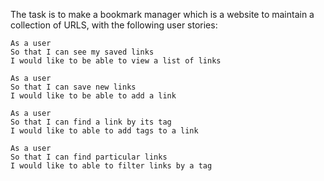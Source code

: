 The task is to make a bookmark manager which is a website to maintain a collection of URLS, with the following user stories:

```
As a user
So that I can see my saved links
I would like to be able to view a list of links

As a user
So that I can save new links
I would like to be able to add a link

As a user
So that I can find a link by its tag
I would like to able to add tags to a link

As a user
So that I can find particular links
I would like to able to filter links by a tag

```
